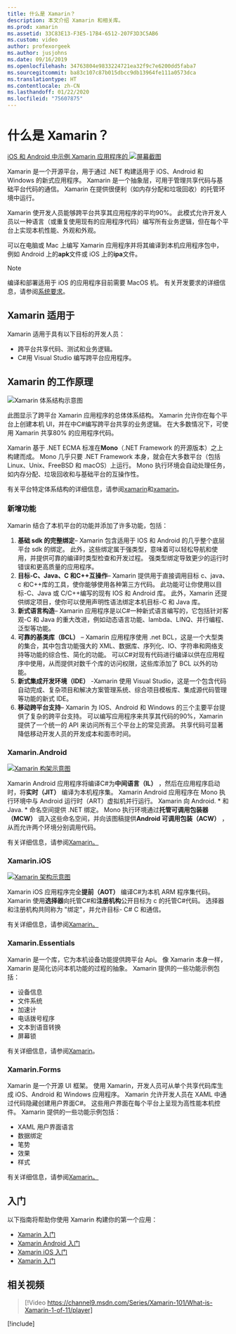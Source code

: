 ```yaml
---
title: 什么是 Xamarin？
description: 本文介绍 Xamarin 和相关库。
ms.prod: xamarin
ms.assetid: 33C83E13-F3E5-17B4-6512-207F3D3C5AB6
ms.custom: video
author: profexorgeek
ms.author: jusjohns
ms.date: 09/16/2019
ms.openlocfilehash: 34763804e9833224721ea32f9c7e6200dd5faba7
ms.sourcegitcommit: ba83c107c87b015dbcc9db13964fe111a0573dca
ms.translationtype: HT
ms.contentlocale: zh-CN
ms.lasthandoff: 01/22/2020
ms.locfileid: "75607875"
---
```

# <a name="what-is-xamarin"></a>什么是 Xamarin？

[iOS 和 Android 中示例 Xamarin 应用程序的 ![屏幕截图](what-is-xamarin-images/xamarin-app-cropped.png)](what-is-xamarin-images/xamarin-app.png#lightbox)

Xamarin 是一个开源平台，用于通过 .NET 构建适用于 iOS、Android 和 Windows 的新式应用程序。 Xamarin 是一个抽象层，可用于管理共享代码与基础平台代码的通信。 Xamarin 在提供很便利（如内存分配和垃圾回收）的托管环境中运行。

Xamarin 使开发人员能够跨平台共享其应用程序的平均90%。 此模式允许开发人员以一种语言（或重复使用现有的应用程序代码）编写所有业务逻辑，但在每个平台上实现本机性能、外观和外观。

可以在电脑或 Mac 上编写 Xamarin 应用程序并将其编译到本机应用程序包中，例如 Android 上的**apk**文件或 iOS 上的**ipa**文件。

> [!NOTE]
> 编译和部署适用于 iOS 的应用程序目前需要 MacOS 机。 有关开发要求的详细信息，请参阅[系统要求](~/cross-platform/get-started/requirements.md#macos-requirements)。

## <a name="who-xamarin-is-for"></a>Xamarin 适用于

Xamarin 适用于具有以下目标的开发人员：

- 跨平台共享代码、测试和业务逻辑。
- C#用 Visual Studio 编写跨平台应用程序。

## <a name="how-xamarin-works"></a>Xamarin 的工作原理

![Xamarin 体系结构示意图](what-is-xamarin-images/xamarin-architecture.png)

此图显示了跨平台 Xamarin 应用程序的总体体系结构。 Xamarin 允许你在每个平台上创建本机 UI，并在中C#编写跨平台共享的业务逻辑。 在大多数情况下，可使用 Xamarin 共享80% 的应用程序代码。

Xamarin 基于 .NET ECMA 标准在**Mono**（.NET Framework 的开源版本）之上构建而成。 Mono 几乎只要 .NET Framework 本身，就会在大多数平台（包括 Linux、Unix、FreeBSD 和 macOS）上运行。 Mono 执行环境会自动处理任务，如内存分配、垃圾回收和与基础平台的互操作性。

有关平台特定体系结构的详细信息，请参阅[xamarin](#xamarinandroid)和[xamarin](#xamarinios)。

### <a name="added-features"></a>新增功能

Xamarin 结合了本机平台的功能并添加了许多功能，包括：

1. **基础 sdk 的完整绑定**– Xamarin 包含适用于 IOS 和 Android 的几乎整个底层平台 sdk 的绑定。 此外，这些绑定属于强类型，意味着可以轻松导航和使用，并提供可靠的编译时类型检查和开发过程。 强类型绑定导致更少的运行时错误和更高质量的应用程序。
1. **目标-C、Java、C 和C++互操作**– Xamarin 提供用于直接调用目标 c、java、c 和C++库的工具，使你能够使用各种第三方代码。 此功能可让你使用以目标-C、Java 或 C/C++编写的现有 IOS 和 Android 库。 此外，Xamarin 还提供绑定项目，使你可以使用声明性语法绑定本机目标-C 和 Java 库。
1. **新式语言构造**– Xamarin 应用程序是以C#一种新式语言编写的，它包括针对客观-C 和 Java 的重大改进，例如动态语言功能、lambda、LINQ、并行编程、泛型等功能。
1. **可靠的基类库（BCL）** – Xamarin 应用程序使用 .net BCL，这是一个大型类的集合，其中包含功能强大的 XML、数据库、序列化、IO、字符串和网络支持等功能的综合性、简化的功能。 可以C#对现有代码进行编译以供在应用程序中使用，从而提供对数千个库的访问权限，这些库添加了 BCL 以外的功能。
1. **新式集成开发环境（IDE）** -Xamarin 使用 Visual Studio，这是一个包含代码自动完成、复杂项目和解决方案管理系统、综合项目模板库、集成源代码管理等功能的新式 IDE。
1. **移动跨平台支持**– Xamarin 为 IOS、Android 和 Windows 的三个主要平台提供了复杂的跨平台支持。 可以编写应用程序来共享其代码的90%，Xamarin 提供了一个统一的 API 来访问所有三个平台上的常见资源。 共享代码可显著降低移动开发人员的开发成本和面市时间。

### <a name="xamarinandroid"></a>Xamarin.Android

[![Xamarin 构架示意图](what-is-xamarin-images/android-architecture-cropped.png)](what-is-xamarin-images/android-architecture.png#lightbox)

Xamarin Android 应用程序将编译C#为**中间语言（IL）** ，然后在应用程序启动时，将**实时（JIT）** 编译为本机程序集。 Xamarin Android 应用程序在 Mono 执行环境中与 Android 运行时（ART）虚拟机并行运行。 Xamarin 向 Android. * 和 Java. * 命名空间提供 .NET 绑定。 Mono 执行环境通过**托管可调用包装器（MCW）** 调入这些命名空间，并向该图稿提供**Android 可调用包装（ACW）** ，从而允许两个环境分别调用代码。

有关详细信息，请参阅[Xamarin。](~/android/internals/architecture.md)

### <a name="xamarinios"></a>Xamarin.iOS

[![Xamarin 架构示意图](what-is-xamarin-images/ios-architecture-cropped.png)](what-is-xamarin-images/ios-architecture.png#lightbox)

Xamarin iOS 应用程序完全**提前（AOT）** 编译C#为本机 ARM 程序集代码。 Xamarin 使用**选择器**向托管C#和**注册机构**公开目标为 c 的托管C#代码。 选择器和注册机构共同称为 "绑定"，并允许目标- C# C 和通信。

有关详细信息，请参阅[Xamarin。](~/ios/internals/architecture.md)

### <a name="xamarinessentials"></a>Xamarin.Essentials

Xamarin 是一个库，它为本机设备功能提供跨平台 Api。 像 Xamarin 本身一样，Xamarin 是简化访问本机功能的过程的抽象。 Xamarin 提供的一些功能示例包括：

- 设备信息
- 文件系统
- 加速计
- 电话拨号程序
- 文本到语音转换
- 屏幕锁

有关详细信息，请参阅[Xamarin](~/essentials/index.md)。

### <a name="xamarinforms"></a>Xamarin.Forms

Xamarin 是一个开源 UI 框架。 使用 Xamarin，开发人员可从单个共享代码库生成 iOS、Android 和 Windows 应用程序。 Xamarin 允许开发人员在 XAML 中通过代码隐藏创建用户界面C#。 这些用户界面在每个平台上呈现为高性能本机控件。 Xamarin 提供的一些功能示例包括：

- XAML 用户界面语言
- 数据绑定
- 笔势
- 效果
- 样式

有关详细信息，请参阅[Xamarin。](~/xamarin-forms/index.yml)

## <a name="get-started"></a>入门

以下指南将帮助你使用 Xamarin 构建你的第一个应用：

- [Xamarin 入门](~/xamarin-forms/index.yml)
- [Xamarin Android 入门](~/android/index.yml)
- [Xamarin iOS 入门](~/ios/index.yml)
- [Xamarin 入门](~/mac/index.yml)

## <a name="related-video"></a>相关视频

> [!Video https://channel9.msdn.com/Series/Xamarin-101/What-is-Xamarin-1-of-11/player]

[!include[](~/essentials/includes/xamarin-show-essentials.md)]
